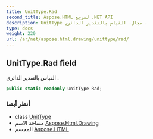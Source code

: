 ```yaml
---
title: UnitType.Rad
second_title: Aspose.HTML لمرجع .NET API
description: UnitType مجال. القياس بالتقدير الدائري .
type: docs
weight: 220
url: /ar/net/aspose.html.drawing/unittype/rad/
---
```

## UnitType.Rad field

القياس بالتقدير الدائري .

```csharp
public static readonly UnitType Rad;
```

### أنظر أيضا

* class [UnitType](../)
* مساحة الاسم [Aspose.Html.Drawing](../../unittype/)
* المجسم [Aspose.HTML](../../../)


